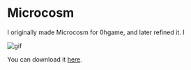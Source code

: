# Microcosm
I originally made Microcosm for 0hgame, and later refined it. I

![gif](http://i.imgur.com/9EbXG6k.gif)

You can download it [here](https://samloeschen.itch.io/microcosm).
